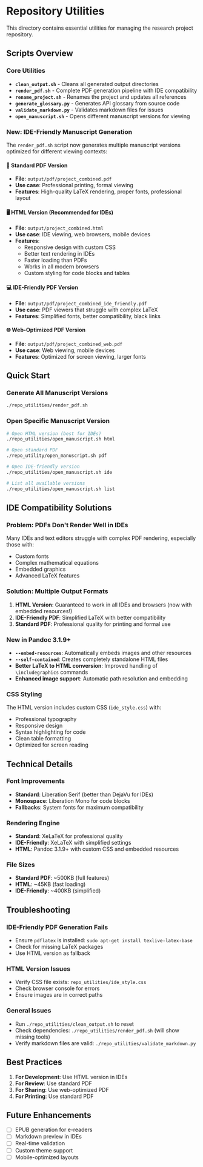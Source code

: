 # Repository Utilities

This directory contains essential utilities for managing the research project repository.

## Scripts Overview

### Core Utilities

- **`clean_output.sh`** - Cleans all generated output directories
- **`render_pdf.sh`** - Complete PDF generation pipeline with IDE compatibility
- **`rename_project.sh`** - Renames the project and updates all references
- **`generate_glossary.py`** - Generates API glossary from source code
- **`validate_markdown.py`** - Validates markdown files for issues
- **`open_manuscript.sh`** - Opens different manuscript versions for viewing

### New: IDE-Friendly Manuscript Generation

The `render_pdf.sh` script now generates multiple manuscript versions optimized for different viewing contexts:

#### 📖 Standard PDF Version
- **File**: `output/pdf/project_combined.pdf`
- **Use case**: Professional printing, formal viewing
- **Features**: High-quality LaTeX rendering, proper fonts, professional layout

#### 🖥️ HTML Version (Recommended for IDEs)
- **File**: `output/project_combined.html`
- **Use case**: IDE viewing, web browsers, mobile devices
- **Features**: 
  - Responsive design with custom CSS
  - Better text rendering in IDEs
  - Faster loading than PDFs
  - Works in all modern browsers
  - Custom styling for code blocks and tables

#### 💻 IDE-Friendly PDF Version
- **File**: `output/pdf/project_combined_ide_friendly.pdf`
- **Use case**: PDF viewers that struggle with complex LaTeX
- **Features**: Simplified fonts, better compatibility, black links

#### 🌐 Web-Optimized PDF Version
- **File**: `output/pdf/project_combined_web.pdf`
- **Use case**: Web viewing, mobile devices
- **Features**: Optimized for screen viewing, larger fonts

## Quick Start

### Generate All Manuscript Versions
```bash
./repo_utilities/render_pdf.sh
```

### Open Specific Manuscript Version
```bash
# Open HTML version (best for IDEs)
./repo_utilities/open_manuscript.sh html

# Open standard PDF
./repo_utility/open_manuscript.sh pdf

# Open IDE-friendly version
./repo_utilities/open_manuscript.sh ide

# List all available versions
./repo_utilities/open_manuscript.sh list
```

## IDE Compatibility Solutions

### Problem: PDFs Don't Render Well in IDEs
Many IDEs and text editors struggle with complex PDF rendering, especially those with:
- Custom fonts
- Complex mathematical equations
- Embedded graphics
- Advanced LaTeX features

### Solution: Multiple Output Formats
1. **HTML Version**: Guaranteed to work in all IDEs and browsers (now with embedded resources!)
2. **IDE-Friendly PDF**: Simplified LaTeX with better compatibility
3. **Standard PDF**: Professional quality for printing and formal use

### New in Pandoc 3.1.9+
- **`--embed-resources`**: Automatically embeds images and other resources
- **`--self-contained`**: Creates completely standalone HTML files
- **Better LaTeX to HTML conversion**: Improved handling of `\includegraphics` commands
- **Enhanced image support**: Automatic path resolution and embedding

### CSS Styling
The HTML version includes custom CSS (`ide_style.css`) with:
- Professional typography
- Responsive design
- Syntax highlighting for code
- Clean table formatting
- Optimized for screen reading

## Technical Details

### Font Improvements
- **Standard**: Liberation Serif (better than DejaVu for IDEs)
- **Monospace**: Liberation Mono for code blocks
- **Fallbacks**: System fonts for maximum compatibility

### Rendering Engine
- **Standard**: XeLaTeX for professional quality
- **IDE-Friendly**: XeLaTeX with simplified settings
- **HTML**: Pandoc 3.1.9+ with custom CSS and embedded resources

### File Sizes
- **Standard PDF**: ~500KB (full features)
- **HTML**: ~45KB (fast loading)
- **IDE-Friendly**: ~400KB (simplified)

## Troubleshooting

### IDE-Friendly PDF Generation Fails
- Ensure `pdflatex` is installed: `sudo apt-get install texlive-latex-base`
- Check for missing LaTeX packages
- Use HTML version as fallback

### HTML Version Issues
- Verify CSS file exists: `repo_utilities/ide_style.css`
- Check browser console for errors
- Ensure images are in correct paths

### General Issues
- Run `./repo_utilities/clean_output.sh` to reset
- Check dependencies: `./repo_utilities/render_pdf.sh` (will show missing tools)
- Verify markdown files are valid: `./repo_utilities/validate_markdown.py`

## Best Practices

1. **For Development**: Use HTML version in IDEs
2. **For Review**: Use standard PDF
3. **For Sharing**: Use web-optimized PDF
4. **For Printing**: Use standard PDF

## Future Enhancements

- [ ] EPUB generation for e-readers
- [ ] Markdown preview in IDEs
- [ ] Real-time validation
- [ ] Custom theme support
- [ ] Mobile-optimized layouts
